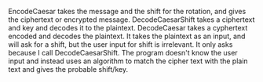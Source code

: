 EncodeCaesar takes the message and the shift for the rotation, and gives the ciphertext or encrypted message.
DecodeCaesarShift takes a ciphertext and key and decodes it to the plaintext.
DecodeCaesar takes a cyphertext encoded and decodes the plaintext. It takes the plaintext as an input, and will ask for a shift, but the user input for shift is irrelevant. It only asks because I call DecodeCaesarShift. The program doesn't know the user input and instead uses an algorithm to match the cipher text with the plain text and gives the probable shift/key.

